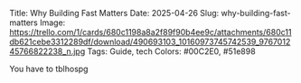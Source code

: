 Title: Why Building Fast Matters
Date: 2025-04-26
Slug: why-building-fast-matters
Image: https://trello.com/1/cards/680c1198a8a2f89f90b4ee9c/attachments/680c11db621cebe3312289df/download/490693103_10160973745742539_976701245766822238_n.jpg
Tags: Guide, tech
Colors: #00C2E0, #51e898

You have to tblhospg